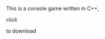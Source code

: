<p>This is a console game written in C++, <p href="https://github.com/Vasil228c/Life/raw/refs/heads/master/Life.exe"> click</p> to download</p>
